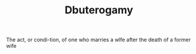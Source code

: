 ---
title: Dbuterogamy
letter: D
permalink: "/definitions/bld-dbuterogamy.html"
body: The act, or condi-tion, of one who marries a wlfe after the death of a former
  wife
published_at: '2018-07-07'
source: Black's Law Dictionary 2nd Ed (1910)
layout: post
---
